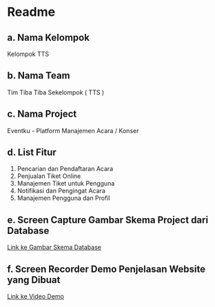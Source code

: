 # Readme

## a. Nama Kelompok
Kelompok TTS

## b. Nama Team
Tim Tiba Tiba Sekelompok ( TTS )

## c. Nama Project
Eventku - Platform Manajemen Acara / Konser

## d. List Fitur
1. Pencarian dan Pendaftaran Acara
2. Penjualan Tiket Online
3. Manajemen Tiket untuk Pengguna
4. Notifikasi dan Pengingat Acara
5. Manajemen Pengguna dan Profil

## e. Screen Capture Gambar Skema Project dari Database
[Link ke Gambar Skema Database](path/to/skema_database.png)

## f. Screen Recorder Demo Penjelasan Website yang Dibuat
[Link ke Video Demo](path/to/demo_video.mp4)
